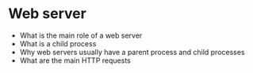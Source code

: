 # Web server

- What is the main role of a web server
- What is a child process
- Why web servers usually have a parent process and child processes
- What are the main HTTP requests